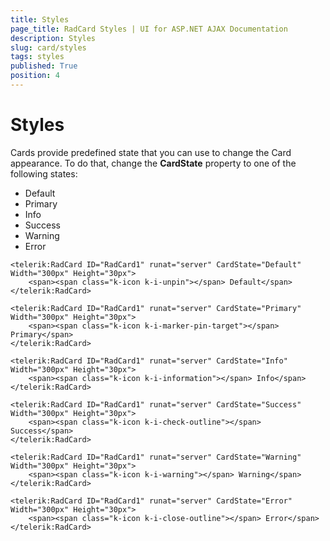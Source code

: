 ```yaml
---
title: Styles
page_title: RadCard Styles | UI for ASP.NET AJAX Documentation
description: Styles
slug: card/styles
tags: styles
published: True
position: 4
---
```


# Styles

Cards provide predefined state that you can use to change the Card appearance. To do that, change the **CardState** property to one of the following states:

- Default
- Primary
- Info
- Success
- Warning
- Error

````ASP.NET
<telerik:RadCard ID="RadCard1" runat="server" CardState="Default" Width="300px" Height="30px">
    <span><span class="k-icon k-i-unpin"></span> Default</span>
</telerik:RadCard>

<telerik:RadCard ID="RadCard1" runat="server" CardState="Primary" Width="300px" Height="30px">
    <span><span class="k-icon k-i-marker-pin-target"></span> Primary</span>
</telerik:RadCard>

<telerik:RadCard ID="RadCard1" runat="server" CardState="Info" Width="300px" Height="30px">
    <span><span class="k-icon k-i-information"></span> Info</span>
</telerik:RadCard>

<telerik:RadCard ID="RadCard1" runat="server" CardState="Success" Width="300px" Height="30px">
    <span><span class="k-icon k-i-check-outline"></span> Success</span>
</telerik:RadCard>

<telerik:RadCard ID="RadCard1" runat="server" CardState="Warning" Width="300px" Height="30px">
    <span><span class="k-icon k-i-warning"></span> Warning</span>
</telerik:RadCard>

<telerik:RadCard ID="RadCard1" runat="server" CardState="Error" Width="300px" Height="30px">
    <span><span class="k-icon k-i-close-outline"></span> Error</span>
</telerik:RadCard>
````
 
